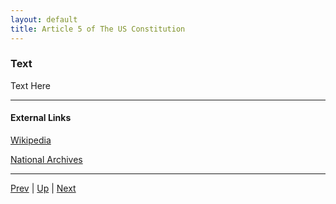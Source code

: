 ```yaml
---
layout: default
title: Article 5 of The US Constitution
---
```


### Text
Text Here

---
#### External Links
[Wikipedia]()

[National Archives]()

---

[Prev](article_4.md) | [Up](README.md) | [Next](article_6.md)
